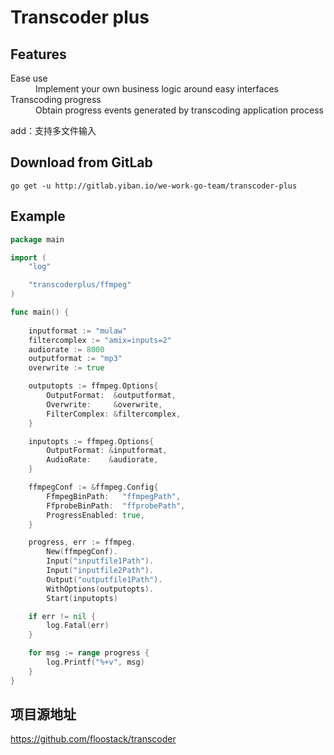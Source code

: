 # Transcoder plus

## Features

<dl>
  <dt>Ease use</dt>
  <dd>Implement your own business logic around easy interfaces</dd>
  <dt>Transcoding progress</dt>
  <dd>Obtain progress events generated by transcoding application process</dd>
</dl>

add：支持多文件输入

## Download from GitLab

```shell
go get -u http://gitlab.yiban.io/we-work-go-team/transcoder-plus
```

## Example

```go
package main

import (
	"log"

	"transcoderplus/ffmpeg"
)

func main() {
	
	inputformat := "mulaw"
	filtercomplex := "amix=inputs=2"
	audiorate := 8000
	outputformat := "mp3"
	overwrite := true

	outputopts := ffmpeg.Options{
		OutputFormat:  &outputformat,
		Overwrite:     &overwrite,
		FilterComplex: &filtercomplex,
	}

	inputopts := ffmpeg.Options{
		OutputFormat: &inputformat,
		AudioRate:    &audiorate,
	}

	ffmpegConf := &ffmpeg.Config{
		FfmpegBinPath:   "ffmpegPath",
		FfprobeBinPath:  "ffprobePath",
		ProgressEnabled: true,
	}

	progress, err := ffmpeg.
		New(ffmpegConf).
		Input("inputfile1Path").
		Input("inputfile2Path").
		Output("outputfile1Path").
		WithOptions(outputopts).
		Start(inputopts)

	if err != nil {
		log.Fatal(err)
	}

	for msg := range progress {
		log.Printf("%+v", msg)
	}
}

```

## 项目源地址

https://github.com/floostack/transcoder
